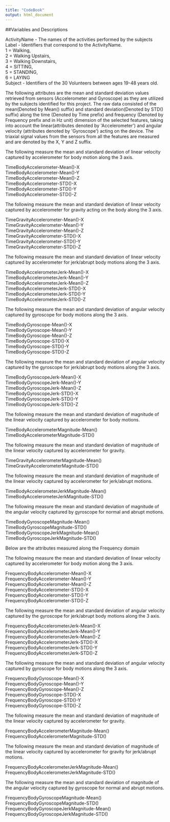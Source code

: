 ```yaml
---
title: "CodeBook"
output: html_document
---
```


##Variables and Descriptions


ActivityName - The names of the activities performed by the subjects   
Label - Identifiers that correspond to the ActivityName.    
      1 = Walking,    
      2 = Walking Upstairs,    
      3 = Walking Downstairs,    
      4 = SITTING,    
      5 = STANDING,    
      6 = LAYING      
Subject - Identifiers of the 30 Volunteers between ages 19-48 years old.


The following attributes are the mean and standard deviation values retrieved from sensors (Accelerometer and Gyroscope) as they are utilized by the subjects identified for this project. The raw data consisted of the mean(Denoted by Mean() suffix) and standard deviation(Denoted by STD() suffix) along the time (Denoted by Time prefix) and frequency (Denoted by Frequency prefix and in Hz unit) dimension of the selected features, taking into account the linear(attributes denoted by 'Accelerometer') and angular velocity (attributes denoted by 'Gyroscope') acting on the device. The triaxial signal values from the sensors from all the features are measured and are denoted by the X, Y and Z suffix. 

The following measure the mean and standard deviation of linear velocity captured by accelerometer for body motion along the 3 axis.

TimeBodyAccelerometer-Mean()-X  
TimeBodyAccelerometer-Mean()-Y  
TimeBodyAccelerometer-Mean()-Z  
TimeBodyAccelerometer-STD()-X   
TimeBodyAccelerometer-STD()-Y   
TimeBodyAccelerometer-STD()-Z   

The following measure the mean and standard deviation of linear velocity captured by accelerometer for gravity acting on the body along the 3 axis.

TimeGravityAccelerometer-Mean()-X   
TimeGravityAccelerometer-Mean()-Y   
TimeGravityAccelerometer-Mean()-Z   
TimeGravityAccelerometer-STD()-X    
TimeGravityAccelerometer-STD()-Y    
TimeGravityAccelerometer-STD()-Z    

The following measure the mean and standard deviation of linear velocity captured by accelerometer for jerk/abrupt body motions along the 3 axis.

TimeBodyAccelerometerJerk-Mean()-X    
TimeBodyAccelerometerJerk-Mean()-Y    
TimeBodyAccelerometerJerk-Mean()-Z    
TimeBodyAccelerometerJerk-STD()-X   
TimeBodyAccelerometerJerk-STD()-Y   
TimeBodyAccelerometerJerk-STD()-Z   

The following measure the mean and standard deviation of angular velocity captured by gyroscope for body motions along the 3 axis.

TimeBodyGyroscope-Mean()-X   
TimeBodyGyroscope-Mean()-Y   
TimeBodyGyroscope-Mean()-Z   
TimeBodyGyroscope-STD()-X   
TimeBodyGyroscope-STD()-Y   
TimeBodyGyroscope-STD()-Z   

The following measure the mean and standard deviation of angular velocity captured by the gyroscope for jerk/abrupt body motions along the 3 axis.

TimeBodyGyroscopeJerk-Mean()-X   
TimeBodyGyroscopeJerk-Mean()-Y   
TimeBodyGyroscopeJerk-Mean()-Z   
TimeBodyGyroscopeJerk-STD()-X   
TimeBodyGyroscopeJerk-STD()-Y   
TimeBodyGyroscopeJerk-STD()-Z   
   
The following measure the mean and standard deviation of magnitude of the linear velocity captured by accelerometer for body motions.

TimeBodyAccelerometerMagnitude-Mean()   
TimeBodyAccelerometerMagnitude-STD()   

The following measure the mean and standard deviation of magnitude of the linear velocity captured by accelerometer for gravity.

TimeGravityAccelerometerMagnitude-Mean()   
TimeGravityAccelerometerMagnitude-STD()   

The following measure the mean and standard deviation of magnitude of the linear velocity captured by accelerometer for jerk/abrupt motions.

TimeBodyAccelerometerJerkMagnitude-Mean()   
TimeBodyAccelerometerJerkMagnitude-STD()   

The following measure the mean and standard deviation of magnitude of the angular velocity captured by gyroscope for normal and abrupt motions.

TimeBodyGyroscopeMagnitude-Mean()   
TimeBodyGyroscopeMagnitude-STD()   
TimeBodyGyroscopeJerkMagnitude-Mean()   
TimeBodyGyroscopeJerkMagnitude-STD()   

Below are the attributes measured along the Frequency domain

The following measure the mean and standard deviation of linear velocity captured by accelerometer for body motion along the 3 axis.

FrequencyBodyAccelerometer-Mean()-X   
FrequencyBodyAccelerometer-Mean()-Y   
FrequencyBodyAccelerometer-Mean()-Z   
FrequencyBodyAccelerometer-STD()-X      
FrequencyBodyAccelerometer-STD()-Y   
FrequencyBodyAccelerometer-STD()-Z   

The following measure the mean and standard deviation of angular velocity captured by the gyroscope for jerk/abrupt body motions along the 3 axis.


FrequencyBodyAccelerometerJerk-Mean()-X   
FrequencyBodyAccelerometerJerk-Mean()-Y   
FrequencyBodyAccelerometerJerk-Mean()-Z   
FrequencyBodyAccelerometerJerk-STD()-X   
FrequencyBodyAccelerometerJerk-STD()-Y   
FrequencyBodyAccelerometerJerk-STD()-Z   

The following measure the mean and standard deviation of angular velocity captured by gyroscope for body motions along the 3 axis.

FrequencyBodyGyroscope-Mean()-X   
FrequencyBodyGyroscope-Mean()-Y   
FrequencyBodyGyroscope-Mean()-Z   
FrequencyBodyGyroscope-STD()-X   
FrequencyBodyGyroscope-STD()-Y   
FrequencyBodyGyroscope-STD()-Z   

The following measure the mean and standard deviation of magnitude of the linear velocity captured by accelerometer for gravity.

FrequencyBodyAccelerometerMagnitude-Mean()   
FrequencyBodyAccelerometerMagnitude-STD()   

The following measure the mean and standard deviation of magnitude of the linear velocity captured by accelerometer for gravity for jerk/abrupt motions.

FrequencyBodyAccelerometerJerkMagnitude-Mean()
FrequencyBodyAccelerometerJerkMagnitude-STD()   

The following measure the mean and standard deviation of magnitude of the angular velocity captured by gyroscope for normal and abrupt motions.

FrequencyBodyGyroscopeMagnitude-Mean()   
FrequencyBodyGyroscopeMagnitude-STD()   
FrequencyBodyGyroscopeJerkMagnitude-Mean()   
FrequencyBodyGyroscopeJerkMagnitude-STD()   

